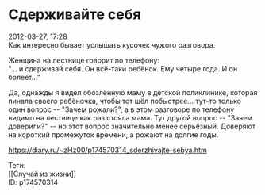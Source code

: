 Сдерживайте себя
=================

   
 2012-03-27, 17:28   
  Как интересно бывает услышать кусочек чужого разговора.   
   
 Женщина на лестнице говорит по телефону:   
 "... и сдерживай себя. Он всё-таки ребёнок. Ему четыре года. И он болеет..."   
   
 Да, однажды я видел обозлённую маму в детской поликлинике, которая пинала своего ребёночка, чтобы тот шёл побыстрее... тут-то только один вопрос -- "Зачем рожали?", а в этом разговоре по телефону видимо на лестнице как раз стояла мама. Тут другой вопрос -- "Зачем доверили?" -- но этот вопрос значительно менее серьёзный. Доверяют на короткий промежуток времени, а рожают на долгие годы.   
    
 <https://diary.ru/~zHz00/p174570314_sderzhivajte-sebya.htm>   
   
 Теги:   
 [[Случай из жизни]]   
 ID: p174570314